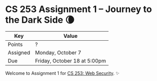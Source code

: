 # CS 253 Assignment 1 – Journey to the Dark Side 🌘

| Key | Value |
|-----|-------|
| Points | ? |
| Assigned | Monday, October 7 |
| Due | Friday, October 18 at 5:00pm |

Welcome to Assignment 1 for [CS 253: Web Security](https://cs253.stanford.edu). ✨


